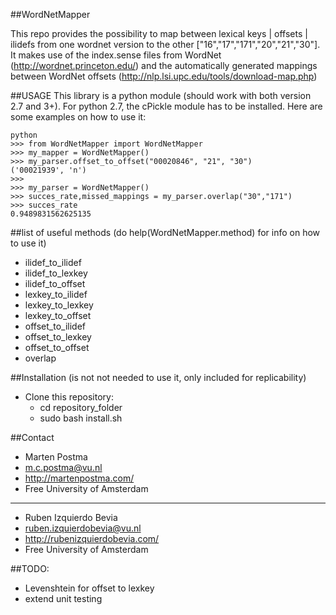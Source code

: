 ##WordNetMapper

This repo provides the possibility to map between lexical keys | offsets | ilidefs
from one wordnet version to the other ["16","17","171","20","21","30"].
It makes use of the index.sense files from WordNet (http://wordnet.princeton.edu/)
and the automatically generated mappings between WordNet offsets (http://nlp.lsi.upc.edu/tools/download-map.php)

##USAGE
This library is a python module (should work with both version 2.7 and 3+). 
For python 2.7, the cPickle module has to be installed.
Here are some examples on how to use it:

```shell
python
>>> from WordNetMapper import WordNetMapper
>>> my_mapper = WordNetMapper()
>>> my_parser.offset_to_offset("00020846", "21", "30")
('00021939', 'n')
>>>
>>> my_parser = WordNetMapper()
>>> succes_rate,missed_mappings = my_parser.overlap("30","171")
>>> succes_rate
0.9489831562625135
```

##list of useful methods (do help(WordNetMapper.method) for info on how to use it)
* ilidef_to_ilidef
* ilidef_to_lexkey
* ilidef_to_offset
* lexkey_to_ilidef
* lexkey_to_lexkey
* lexkey_to_offset
* offset_to_ilidef
* offset_to_lexkey
* offset_to_offset
* overlap

##Installation (is not not needed to use it, only included for replicability)
* Clone this repository:
    * cd repository_folder
    * sudo bash install.sh

##Contact
* Marten Postma
* m.c.postma@vu.nl
* http://martenpostma.com/
* Free University of Amsterdam

***

* Ruben Izquierdo Bevia
* ruben.izquierdobevia@vu.nl
* http://rubenizquierdobevia.com/
* Free University of Amsterdam

##TODO:
* Levenshtein for offset to lexkey
* extend unit testing